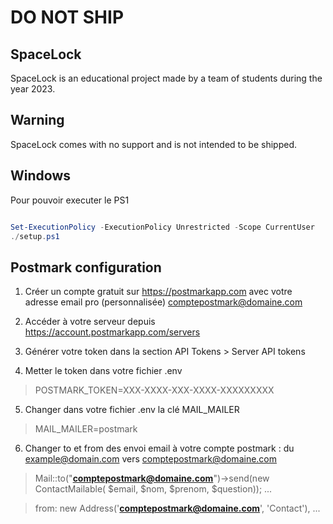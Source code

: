 # DO NOT SHIP

## SpaceLock
SpaceLock is an educational project made by a team of students during the year 2023.

## Warning

SpaceLock comes with no support and is not intended to be shipped.

## Windows
Pour pouvoir executer le PS1

```powershell

Set-ExecutionPolicy -ExecutionPolicy Unrestricted -Scope CurrentUser
./setup.ps1

```

## Postmark configuration
1. Créer un compte gratuit sur https://postmarkapp.com avec votre adresse email pro (personnalisée) comptepostmark@domaine.com

2. Accéder à votre serveur depuis https://account.postmarkapp.com/servers

3. Générer votre token dans la section API Tokens > Server API tokens

4. Metter le token dans votre fichier .env
>POSTMARK_TOKEN=XXX-XXXX-XXX-XXXX-XXXXXXXXX
5. Changer dans votre fichier .env la clé MAIL_MAILER
>MAIL_MAILER=postmark

6. Changer to et from des envoi email à votre compte postmark : du example@domain.com vers comptepostmark@domaine.com
>Mail::to("**comptepostmark@domaine.com**")->send(new ContactMailable( $email, $nom, $prenom, $question));
>...

>from: new Address('**comptepostmark@domaine.com**', 'Contact'),
>...
